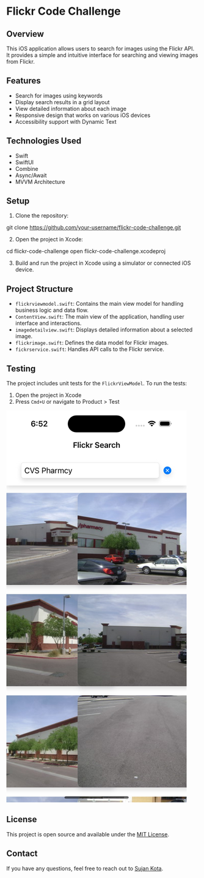 # Flickr Code Challenge

## Overview

This iOS application allows users to search for images using the Flickr API. It provides a simple and intuitive interface for searching and viewing images from Flickr.

## Features

- Search for images using keywords
- Display search results in a grid layout
- View detailed information about each image
- Responsive design that works on various iOS devices
- Accessibility support with Dynamic Text

## Technologies Used

- Swift
- SwiftUI
- Combine
- Async/Await
- MVVM Architecture

## Setup

1. Clone the repository:

git clone https://github.com/your-username/flickr-code-challenge.git

2. Open the project in Xcode:

cd flickr-code-challenge
open flickr-code-challenge.xcodeproj

3. Build and run the project in Xcode using a simulator or connected iOS device.

## Project Structure

- `flickrviewmodel.swift`: Contains the main view model for handling business logic and data flow.
- `ContentView.swift`: The main view of the application, handling user interface and interactions.
- `imagedetailview.swift`: Displays detailed information about a selected image.
- `flickrimage.swift`: Defines the data model for Flickr images.
- `fickrservice.swift`: Handles API calls to the Flickr service.

## Testing

The project includes unit tests for the `FlickrViewModel`. To run the tests:

1. Open the project in Xcode
2. Press `Cmd+U` or navigate to Product > Test

![screenshot](screenshot.jpg)


## License

This project is open source and available under the [MIT License](LICENSE).

## Contact

If you have any questions, feel free to reach out to [Sujan Kota](mailto:sujankota@gmail.com).
